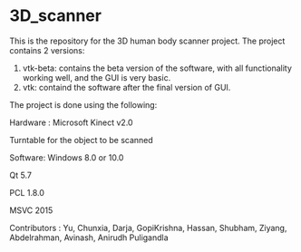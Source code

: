 # 3D_scanner
This is the repository for the 3D human body scanner project. The project contains 2 versions:   
1. vtk-beta: contains the beta version of the software, with all functionality working well, and the GUI is very basic.   
2. vtk: containd the software after the final version of GUI.

The project is done using the following:

Hardware :
Microsoft Kinect v2.0

Turntable for the object to be scanned

Software:
Windows 8.0 or 10.0

Qt 5.7

PCL 1.8.0

MSVC 2015

Contributors :
Yu,
Chunxia,
Darja,
GopiKrishna,
Hassan,
Shubham,
Ziyang,
Abdelrahman,
Avinash,
Anirudh Puligandla
